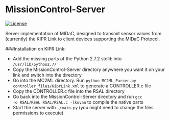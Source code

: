 # MissionControl-Server
[![License](https://img.shields.io/badge/license-MIT-brightgreen.svg?style=flat)](https://github.com/team-items/MissionControl-Server/blob/master/LICENSE)

Server implementation of MIDaC, designed to transmit sensor values from (currently) the KIPR Link to client devices supporting the MIDaC Protocol. 

###Installation on KIPR Link:
* Add the missing parts of the Python 2.7.2 stdlib into <code>/usr/lib/python2.7/</code>
* Copy the MissionControl-Server directory anywhere you want it on your link and switch into the directory
* Go into the MC2ML directory. Run <code>python MC2ML_Parser.py controller_files/KiprLink.xml</code> to generate a CONTROLLER.c file
* Copy the CONTROLLER.c file into the RSAL directory
* Go back into the MissionControl-Server directory and run <code>gcc -o RSAL/RSAL RSAL/RSAL.c -lkovan</code> to compile the native parts
* Start the server with <code>./main.py</code> (you might need to change the files permissions to execute)

